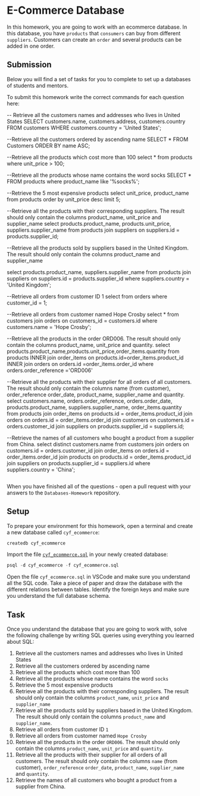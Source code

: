 # E-Commerce Database

In this homework, you are going to work with an ecommerce database. In this database, you have `products` that `consumers` can buy from different `suppliers`. Customers can create an `order` and several products can be added in one order.

## Submission

Below you will find a set of tasks for you to complete to set up a databases of students and mentors.

To submit this homework write the correct commands for each question here:

-- Retrieve all the customers names and addresses who lives in United States
SELECT customers.name, customers.address, customers.country 
FROM customers 
WHERE customers.country = 'United States';

--Retrieve all the customers ordered by ascending name
SELECT * FROM Customers
ORDER BY name ASC;

--Retrieve all the products which cost more than 100
select * from products 
where unit_price  > 100;

--Retrieve all the products whose name contains the word socks
SELECT * FROM products where product_name like '%socks%';

--Retrieve the 5 most expensive products
select unit_price, product_name from products order by unit_price desc limit 5;

--Retrieve all the products with their corresponding suppliers. The result should only contain the columns product_name, unit_price and supplier_name
select products.product_name, products.unit_price, suppliers.supplier_name
from products 
join suppliers on suppliers.id = products.supplier_id;

--Retrieve all the products sold by suppliers based in the United Kingdom. The result should only contain the columns product_name and supplier_name

select products.product_name, suppliers.supplier_name
from products 
join suppliers on suppliers.id = products.supplier_id
where suppliers.country = 'United Kingdom';

--Retrieve all orders from customer ID 1
select from orders where customer_id = 1;

--Retrieve all orders from customer named Hope Crosby
select *
from customers join orders on customers_id = customers.id 
where customers.name = 'Hope Crosby';

--Retrieve all the products in the order ORD006. The result should only contain the columns product_name, unit_price and quantity.
select products.product_name,products.unit_price,order_items.quantity 
from products INNER join order_items 
on products.id=order_items.product_id
INNER join orders on orders.id =order_items.order_id 
where orders.order_reference ='ORD006'


--Retrieve all the products with their supplier for all orders of all customers. The result should only contain the columns name (from customer), order_reference order_date, product_name, supplier_name and quantity.
select customers.name, orders.order_reference, orders.order_date, products.product_name, suppliers.supplier_name, order_items.quantity  
from products join order_items on products.id = order_items.product_id
join orders on orders.id = order_items.order_id 
join customers on customers.id = orders.customer_id
join suppliers on products.supplier_id = suppliers.id;

--Retrieve the names of all customers who bought a product from a supplier from China.
select distinct customers.name
from customers join orders on customers.id = orders.customer_id 
join order_items on orders.id = order_items.order_id
join products on products.id = order_items.product_id 
join suppliers on products.supplier_id = suppliers.id 
where suppliers.country = 'China';




```sql


```

When you have finished all of the questions - open a pull request with your answers to the `Databases-Homework` repository.

## Setup

To prepare your environment for this homework, open a terminal and create a new database called `cyf_ecommerce`:

```sql
createdb cyf_ecommerce
```

Import the file [`cyf_ecommerce.sql`](./cyf_ecommerce.sql) in your newly created database:

```sql
psql -d cyf_ecommerce -f cyf_ecommerce.sql
```

Open the file `cyf_ecommerce.sql` in VSCode and make sure you understand all the SQL code. Take a piece of paper and draw the database with the different relations between tables. Identify the foreign keys and make sure you understand the full database schema.

## Task

Once you understand the database that you are going to work with, solve the following challenge by writing SQL queries using everything you learned about SQL:

1. Retrieve all the customers names and addresses who lives in United States
2. Retrieve all the customers ordered by ascending name
3. Retrieve all the products which cost more than 100
4. Retrieve all the products whose name contains the word `socks`
5. Retrieve the 5 most expensive products
6. Retrieve all the products with their corresponding suppliers. The result should only contain the columns `product_name`, `unit_price` and `supplier_name`
7. Retrieve all the products sold by suppliers based in the United Kingdom. The result should only contain the columns `product_name` and `supplier_name`.
8. Retrieve all orders from customer ID `1`
9. Retrieve all orders from customer named `Hope Crosby`
10. Retrieve all the products in the order `ORD006`. The result should only contain the columns `product_name`, `unit_price` and `quantity`.
11. Retrieve all the products with their supplier for all orders of all customers. The result should only contain the columns `name` (from customer), `order_reference` `order_date`, `product_name`, `supplier_name` and `quantity`.
12. Retrieve the names of all customers who bought a product from a supplier from China.
